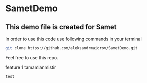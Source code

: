# SametDemo

## This demo file is created for Samet

In order to use this code use following commands in your terminal 

```sh 
git clone https://github.com/aleksandrmaiorov/SametDemo.git
```

Feel free to use this repo.

feature 1 tamamlanmistir
 ```java
test 
 ```